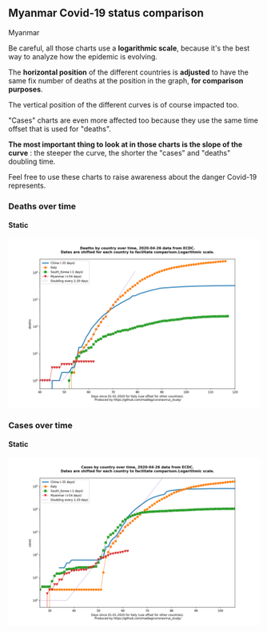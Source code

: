 ## Myanmar Covid-19 status comparison 

Myanmar



Be careful, all those charts use a **logarithmic scale**, because it's the best way to analyze how the epidemic is evolving.
 
The **horizontal position** of the different countries is **adjusted** to have the same fix number of deaths at the position in the graph, **for comparison purposes**.

The vertical position of the different curves is of course impacted too.

"Cases" charts are even more affected too because they use the same time offset that is used for "deaths".

**The most important thing to look at in those charts is the slope of the curve** : the steeper the curve, the shorter the "cases" and "deaths" doubling time.

Feel free to use these charts to raise awareness about the danger Covid-19 represents. 


 
### Deaths over time
 
#### Static
![Myanmar covid-19 deaths static chart](https://raw.githubusercontent.com/madlag/coronavirus_study/master/notebooks/graphs/2020-04-26/countries/Myanmar/2020-04-26_Myanmar_deaths.png "Myanmar covid-19 deaths static chart")   

 
### Cases over time
 
#### Static
![Myanmar covid-19 cases static chart](https://raw.githubusercontent.com/madlag/coronavirus_study/master/notebooks/graphs/2020-04-26/countries/Myanmar/2020-04-26_Myanmar_cases.png "Myanmar covid-19 cases static chart")   

